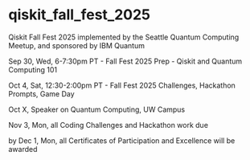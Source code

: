# qiskit\_fall\_fest\_2025



Qiskit Fall Fest 2025 implemented by the Seattle Quantum Computing Meetup, and sponsored by IBM Quantum



Sep 30, Wed, 6-7:30pm PT - Fall Fest 2025 Prep - Qiskit and Quantum Computing 101



Oct 4, Sat, 12:30-2:00pm PT - Fall Fest 2025 Challenges, Hackathon Prompts, Game Day



Oct X, Speaker on Quantum Computing, UW Campus



Nov 3, Mon, all Coding Challenges and Hackathon work due



by Dec 1, Mon, all Certificates of Participation and Excellence will be awarded





